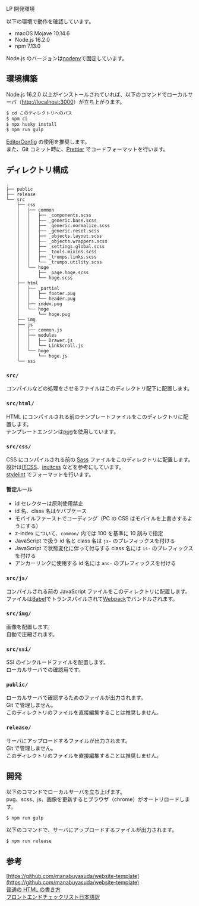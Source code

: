 LP 開発環境

以下の環境で動作を確認しています。

- macOS Mojave 10.14.6
- Node.js 16.2.0
- npm 7.13.0

Node.js のバージョンは[nodenv](https://github.com/nodenv/nodenv)で固定しています。

## 環境構築

Node.js 16.2.0 以上がインストールされていれば、以下のコマンドでローカルサーバ（[http://localhost:3000](http://localhost:3000)）が立ち上がります。

```bash
$ cd このディレクトリへのパス
$ npm ci
$ npx husky install
$ npm run gulp
```

[EditorConfig](https://editorconfig.org/) の使用を推奨します。  
また、Git コミット時に、[Prettier](https://prettier.io/) でコードフォーマットを行います。

## ディレクトリ構成

```
.
├── public
├── release
└── src
    ├── css
    │   ├── common
    │   │   ├── _components.scss
    │   │   ├── _generic.base.scss
    │   │   ├── _generic.normalize.scss
    │   │   ├── _generic.reset.scss
    │   │   ├── _objects.layout.scss
    │   │   ├── _objects.wrappers.scss
    │   │   ├── _settings.global.scss
    │   │   ├── _tools.mixins.scss
    │   │   ├── _trumps.links.scss
    │   │   └── _trumps.utility.scss
    │   └── hoge
    │       ├── _page.hoge.scss
    │       └── hoge.scss
    ├── html
    │   ├── _partial
    │   │   ├── footer.pug
    │   │   └── header.pug
    │   ├── index.pug
    │   └── hoge
    │       └── hoge.pug
    ├── img
    ├── js
    │   ├── common.js
    │   ├── modules
    │   │   ├── Drawer.js
    │   │   └── LinkScroll.js
    │   └── hoge
    │       └── hoge.js
    └── ssi
```

### `src/`

コンパイルなどの処理をさせるファイルはこのディレクトリ配下に配置します。

### `src/html/`

HTML にコンパイルされる前のテンプレートファイルをこのディレクトリに配置します。  
テンプレートエンジンは[pug](https://pugjs.org/api/getting-started.html)を使用しています。

### `src/css/`

CSS にコンパイルされる前の [Sass](https://sass-lang.com/) ファイルをこのディレクトリに配置します。  
設計は[ITCSS](https://www.xfive.co/blog/itcss-scalable-maintainable-css-architecture/)、[inuitcss](https://github.com/inuitcss/inuitcss) などを参考にしています。  
[stylelint](https://stylelint.io/) でフォーマットを行います。

#### 暫定ルール

- id セレクターは原則使用禁止
- id 名、class 名はケバブケース
- モバイルファーストでコーディング（PC の CSS はモバイルを上書きするようにする）
- z-index について、`common/` 内では 100 を基準に 10 刻みで指定
- JavaScript で扱う id 名と class 名は `js-` のプレフィックスを付ける
- JavaScript で状態変化に伴って付与する class 名には `is-` のプレフィックスを付ける
- アンカーリンクに使用する id 名には `anc-` のプレフィックスを付ける

### `src/js/`

コンパイルされる前の JavaScript ファイルをこのディレクトリに配置します。  
ファイルは[Babel](https://babeljs.io/)でトランスパイルされて[Webpack](https://webpack.js.org/)でバンドルされます。

### `src/img/`

画像を配置します。  
自動で圧縮されます。

### `src/ssi/`

SSI のインクルードファイルを配置します。  
ローカルサーバでの確認用です。

### `public/`

ローカルサーバで確認するためのファイルが出力されます。  
Git で管理しません。  
このディレクトリのファイルを直接編集することは推奨しません。

### `release/`

サーバにアップロードするファイルが出力されます。  
Git で管理しません。  
このディレクトリのファイルを直接編集することは推奨しません。

## 開発

以下のコマンドでローカルサーバを立ち上げます。  
pug、scss、js、画像を更新するとブラウザ（chrome）がオートリロードします。

```bash
$ npm run gulp
```

以下のコマンドで、サーバにアップロードするファイルが出力されます。

```bash
$ npm run release
```

## 参考

[https://github.com/manabuyasuda/website-template](https://github.com/manabuyasuda/website-template)  
[普通の HTML の書き方](https://github.com/hail2u/html-best-practices/blob/master/README.ja.md)  
[フロントエンドチェックリスト日本語訳](https://github.com/miya0001/Front-End-Checklist)

